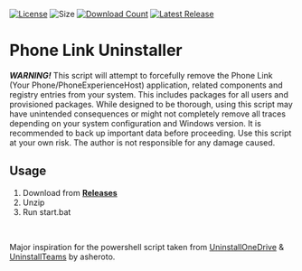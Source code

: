 [![License](https://img.shields.io/github/license/mirbyte/Phone-Link-Uninstaller?color=0078D7&maxAge=604800)](https://raw.githubusercontent.com/mirbyte/Phone-Link-Uninstaller/master/LICENSE)
![Size](https://img.shields.io/github/repo-size/mirbyte/Phone-Link-Uninstaller?label=size&maxAge=86400)
[![Download Count](https://img.shields.io/github/downloads/mirbyte/Phone-Link-Uninstaller/total?color=0078D7&maxAge=86400)](https://github.com/mirbyte/Phone-Link-Uninstaller/releases)
[![Latest Release](https://img.shields.io/github/release/mirbyte/Phone-Link-Uninstaller.svg?color=0078D7&maxAge=86400)](https://github.com/mirbyte/Phone-Link-Uninstaller/releases/latest)

# Phone Link Uninstaller
***WARNING!*** This script will attempt to forcefully remove the Phone Link (Your Phone/PhoneExperienceHost) application, related components and registry entries from your system. This includes packages for all users and provisioned packages.
While designed to be thorough, using this script may have unintended consequences or might not completely remove all traces depending on your system configuration and Windows version. It is recommended to back up important data before proceeding.
Use this script at your own risk. The author is not responsible for any damage caused.

## Usage
1. Download from **[Releases](https://github.com/mirbyte/Phone-Link-Uninstaller/releases/latest)**
2. Unzip
3. Run start.bat

<br>

Major inspiration for the powershell script taken from [UninstallOneDrive](https://github.com/asheroto/UninstallOneDrive) & [UninstallTeams](https://github.com/asheroto/UninstallTeams) by asheroto.
